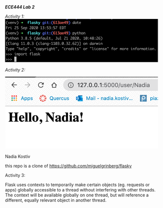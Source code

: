 ***ECE444 Lab 2***

*Activity 1:*
![](images/activity1.png)

*Activity 2:*

![](images/helloNadia.png)

Nadia Kostiv

this repo is a clone of
https://github.com/miguelgrinberg/flasky


Activity 3:

Flask uses contexts to temporarily make certain objects (eg. requests or apps) globally accessible to a thread without interfering with other threads. The context will be available globally on one thread, but will reference a different, equally relevant object in another thread.


